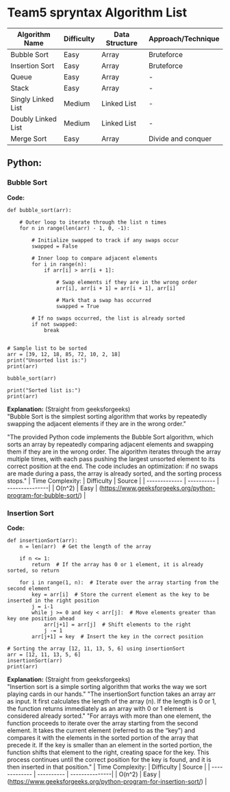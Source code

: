 # Team5 spryntax Algorithm List

| Algorithm Name | Difficulty | Data Structure | Approach/Technique |
| -------------  | ---------- | ---------------| ------------------ |
| Bubble Sort | Easy | Array | Bruteforce |
| Insertion Sort | Easy | Array | Bruteforce |
| Queue | Easy | Array | - |
| Stack | Easy | Array | - |
| Singly Linked List | Medium | Linked List | - |
| Doubly Linked List | Medium | Linked List | - |
| Merge Sort | Easy | Array | Divide and conquer |

## Python:
### Bubble Sort
**Code:**
```
def bubble_sort(arr):
  
    # Outer loop to iterate through the list n times
    for n in range(len(arr) - 1, 0, -1):
        
        # Initialize swapped to track if any swaps occur
        swapped = False  

        # Inner loop to compare adjacent elements
        for i in range(n):
            if arr[i] > arr[i + 1]:
              
                # Swap elements if they are in the wrong order
                arr[i], arr[i + 1] = arr[i + 1], arr[i]
                
                # Mark that a swap has occurred
                swapped = True
        
        # If no swaps occurred, the list is already sorted
        if not swapped:
            break


# Sample list to be sorted
arr = [39, 12, 18, 85, 72, 10, 2, 18]
print("Unsorted list is:")
print(arr)

bubble_sort(arr)

print("Sorted list is:")
print(arr)
```
**Explanation:** (Straight from geeksforgeeks)\
"Bubble Sort is the simplest sorting algorithm that works by repeatedly swapping the adjacent elements if they are in the wrong order."

"The provided Python code implements the Bubble Sort algorithm, which sorts an array by repeatedly comparing adjacent elements and swapping them if they are in the wrong order. The algorithm iterates through the array multiple times, with each pass pushing the largest unsorted element to its correct position at the end. The code includes an optimization: if no swaps are made during a pass, the array is already sorted, and the sorting process stops."
| Time Complexity: | Difficulty | Source |
| -------------  | ---------- | ---------------|
| O(n^2) | Easy | (https://www.geeksforgeeks.org/python-program-for-bubble-sort/) |

### Insertion Sort
**Code:**
```
def insertionSort(arr):
    n = len(arr)  # Get the length of the array
      
    if n <= 1:
        return  # If the array has 0 or 1 element, it is already sorted, so return
 
    for i in range(1, n):  # Iterate over the array starting from the second element
        key = arr[i]  # Store the current element as the key to be inserted in the right position
        j = i-1
        while j >= 0 and key < arr[j]:  # Move elements greater than key one position ahead
            arr[j+1] = arr[j]  # Shift elements to the right
            j -= 1
        arr[j+1] = key  # Insert the key in the correct position
  
# Sorting the array [12, 11, 13, 5, 6] using insertionSort
arr = [12, 11, 13, 5, 6]
insertionSort(arr)
print(arr)
```
**Explanation:** (Straight from geeksforgeeks)\
"Insertion sort is a simple sorting algorithm that works the way we sort playing cards in our hands."
"The insertionSort function takes an array arr as input. It first calculates the length of the array (n). If the length is 0 or 1, the function returns immediately as an array with 0 or 1 element is considered already sorted."
"For arrays with more than one element, the function proceeds to iterate over the array starting from the second element. It takes the current element (referred to as the “key”) and compares it with the elements in the sorted portion of the array that precede it. If the key is smaller than an element in the sorted portion, the function shifts that element to the right, creating space for the key. This process continues until the correct position for the key is found, and it is then inserted in that position."
| Time Complexity: | Difficulty | Source |
| -------------  | ---------- | ---------------|
| O(n^2) | Easy | (https://www.geeksforgeeks.org/python-program-for-insertion-sort/) |
